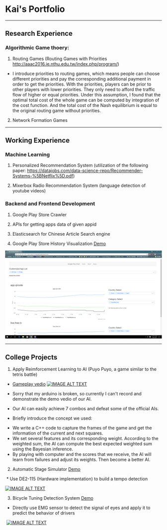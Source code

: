 
# Kai's Portfolio

---

## Research Experience

### Algorithmic Game thoery:

1. Routing Games (Routing Games with Priorities http://aaac2016.ie.nthu.edu.tw/index.php/program/)

- I introduce priorities to routing games, which means people can choose different priorities and pay the corresponding additional payment in order to get the priorities. With the priorities, players can be prior to other players with lower priorities. They only need to afford the traffic flow of higher or equal priorities. Under this assumption, I found that the optimal total cost of the whole game can be computed by integration of the cost function. And the total cost of the Nash equilibrium is equal to the original routing game without priorities. 

2. Network Formation Games

---

## Working Experience

### Machine Learning

1. Personalized Recommendation System (utilization of the following paper: https://datajobs.com/data-science-repo/Recommender-Systems-%5BNetflix%5D.pdf)

2. Mixerbox Radio Recommendation System (language detection of youtube videos)

### Backend and Frontend Development

1. Google Play Store Crawler

2. APIs for getting apps data of given appid

3. Elasticsearch for Chinese Article Search engine

4. Google Play Store History Visualization [Demo](http://ec2-35-167-141-110.us-west-2.compute.amazonaws.com/)

[![IMAGE ALT](https://github.com/b01901169/portfolio/blob/master/screenshot.png)](http://ec2-35-167-141-110.us-west-2.compute.amazonaws.com/)


---

## College Projects

1. Apply Reimforcement Learning to AI (Puyo Puyo, a game similar to the tetris battle)
  * [Gameplay vedio](https://www.youtube.com/watch?v=lLSFcXYhXMs)
   [![IMAGE ALT TEXT](http://img.youtube.com/vi/lLSFcXYhXMs/0.jpg)](http://www.youtube.com/watch?v=lLSFcXYhXMs "Puyo Puyo Game")

  * Sorry that my arduino is broken, so currently I can't record and demonstrate the demo vedio of our AI.
  * Our AI can easily achieve 7 combos and defeat some of the official AIs.
  * Briefly introduce the concept we used:
  - We write a C++ code to capture the frames of the game and get the information of the current and next squares.
  - We set several features and its corresponding weight. According to the weighted sum, the AI can compute the best expected weighted sum using the Bayesian inference.
  - By playing with computer and the scores that we receive, the AI will learn from failures and adjust its weights. Then become a better AI.

2. Automatic Stage Simulator [Demo](https://youtu.be/nHz5ARB4QXg)

  * Use DE2-115 (Hardware implementation) to build a tempo detection
  
  [![IMAGE ALT TEXT](http://img.youtube.com/vi/nHz5ARB4QXg/0.jpg)](http://www.youtube.com/watch?v=nHz5ARB4QXg "Automatic Stage Simulator")
  
3. Bicycle Tuning Detection System [Demo](https://youtu.be/zKByzYzvFNQ?t=191)

  * Directly use EMG sensor to detect the signal of eyes and apply it to predict the behavior of drivers

  [![IMAGE ALT TEXT](http://img.youtube.com/vi/zKByzYzvFNQ/0.jpg)](https://youtu.be/zKByzYzvFNQ?t=191 "Bicycle Tuning Detection System")
  
  
